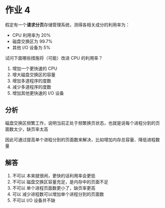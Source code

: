 # 作业 4

假定有一个**请求分页**存储管理系统，测得各相关成分的利用率为：

-  CPU 利用率为 20%
-  磁盘交换区为 99.7%
-  其他 I/O 设备为 5%

试问下面哪些措施将（可能）改进 CPU 的利用率？

1. 增加一个更快速的 CPU
2. 增大磁盘交换区的容量
3. 增加多道程序的度数
4. 减少多道程序的度数
5. 增加其他更快速的 I/O 设备

## 分析

磁盘交换区频繁工作，说明当前正处于频繁换页状态，也就是说每个进程分到的页面数太少，缺页率太高

因此可通过提高单个进程分到的页面数来解决，比如增加内存总容量、降低进程数量

## 解答

1. 不可以 本来就很闲，更快的话利用率会更低
2. 不可以 磁盘交换区容量充足，是内存中的页面不足
3. 不可以 单个进程页面数更小了，缺页率更高
4. 可以 减少进程数可以增加单个进程分到的页面数
5. 不可以 I/O 设备并不缺
